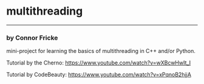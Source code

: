 # multithreading
---
### by Connor Fricke

mini-project for learning the basics of multithreading in C++ and/or Python.

Tutorial by the Cherno: https://www.youtube.com/watch?v=wXBcwHwIt_I

Tutorial by CodeBeauty: https://www.youtube.com/watch?v=xPqnoB2hjjA

